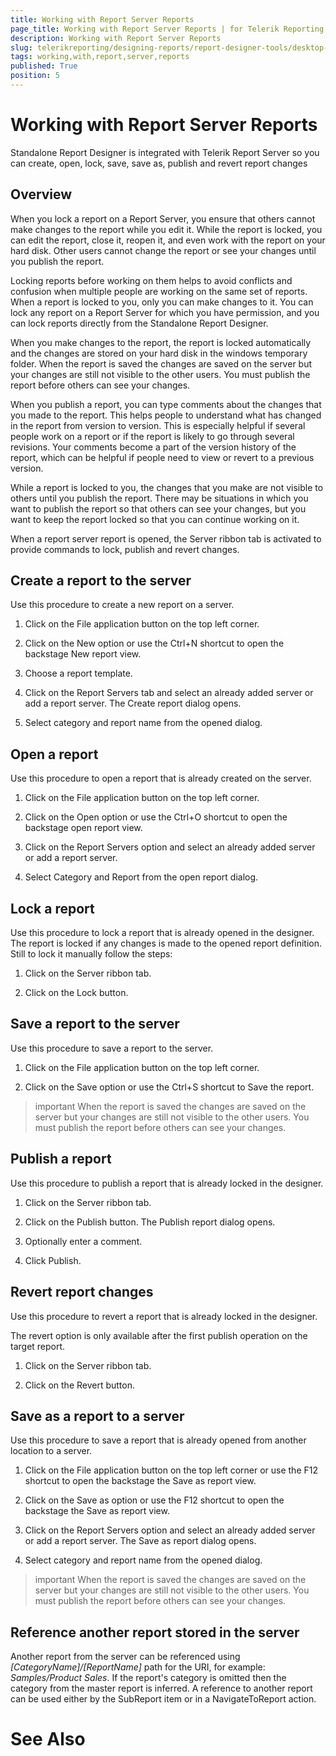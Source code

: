 ```yaml
---
title: Working with Report Server Reports
page_title: Working with Report Server Reports | for Telerik Reporting Documentation
description: Working with Report Server Reports
slug: telerikreporting/designing-reports/report-designer-tools/desktop-designers/standalone-report-designer/working-with-report-server-reports
tags: working,with,report,server,reports
published: True
position: 5
---
```


# Working with Report Server Reports



Standalone Report Designer is integrated with Telerik Report Server
        so you can create, open, lock, save, save as, publish and revert report changes

## Overview

When you lock a report on a Report Server, you ensure that others cannot make changes to the report while you edit it.
          While the report is locked, you can edit the report, close it, reopen it, and even work with the report on your hard disk.
          Other users cannot change the report or see your changes until you publish the report.
        

Locking reports before working on them helps to avoid conflicts and confusion when multiple people are working on the same set of reports.
          When a report is locked to you, only you can make changes to it. You can lock any report on a Report Server for which you have permission,
          and you can lock reports directly from the Standalone Report Designer.
        

When you make changes to the report, the report is locked automatically and the changes are stored on your hard disk in the windows temporary folder.
          When the report is saved the changes are saved on the server but your changes are still not visible to the other users.
          You must publish the report before others can see your changes.
        

When you publish a report, you can type comments about the changes that you made to the report.
            This helps people to understand what has changed in the report from version to version.
            This is especially helpful if several people work on a report or if the report is likely to go through several revisions.
            Your comments become a part of the version history of the report, which can be helpful if people need to view or revert to a previous version.
          

While a report is locked to you, the changes that you make are not visible to others until you publish the report.
          There may be situations in which you want to publish the report so that others can see your changes,
          but you want to keep the report locked so that you can continue working on it.
        

When a report server report is opened, the Server ribbon tab is activated to provide commands to lock, publish and revert changes.
          

## Create a report to the server

Use this procedure to create a new report on a server.
        

1. Click on the File application button on the top left corner.
            

1. Click on the New option or use the Ctrl+N shortcut to open the backstage New report view.
            

1. Choose a report template.
            

1. Click on the Report Servers tab and select an already added server or add a report server. The Create report dialog opens.
            

1. Select category and report name from the opened dialog.
            

## Open a report

Use this procedure to open a report that is already created on the server.
        

1. Click on the File application button on the top left corner.
            

1. Click on the Open option or use the Ctrl+O shortcut to open the backstage open report view.
            

1. Click on the Report Servers option and select an already added server or add a report server.
            

1. Select Category and Report from the open report dialog.
            

## Lock a report

Use this procedure to lock a report that is already opened in the designer. 
          The report is locked if any changes is made to the opened report definition.
          Still to lock it manually follow the steps:
        

1. Click on the Server ribbon tab.
            

1. Click on the Lock button.
            

## Save a report to the server

Use this procedure to save a report to the server.
        

1. Click on the File application button on the top left corner.
            

1. Click on the Save option or use the Ctrl+S shortcut to Save the report.
            

>important When the report is saved the changes are saved on the server but your changes are still not visible to the other users.
            You must publish the report before others can see your changes.
>


## Publish a report

Use this procedure to publish a report that is already locked in the designer.
        

1. Click on the Server ribbon tab.
            

1. Click on the Publish button. The Publish report dialog opens.
            

1. Optionally enter a comment. 
            

1. Click Publish.
            

## Revert report changes

Use this procedure to revert a report that is already locked in the designer.
        

The revert option is only available after the first publish operation on the target report.
        

1. Click on the Server ribbon tab.
            

1. Click on the Revert button.
            

## Save as a report to a server

Use this procedure to save a report that is already opened from another location to a server.
        

1. Click on the File application button on the top left corner or use the F12 shortcut to open the backstage the Save as report view.
            

1. Click on the Save as option or use the F12 shortcut to open the backstage the Save as report view.
            

1. Click on the Report Servers option and select an already added server or add a report server. The Save as report dialog opens.
            

1. Select category and report name from the opened dialog.
            

>important When the report is saved the changes are saved on the server but your changes are still not visible to the other users.
            You must publish the report before others can see your changes.
>


## Reference another report stored in the server

Another report from the server can be referenced using *[CategoryName]/[ReportName]* path for the URI,
        	for example: *Samples/Product Sales*.
        	If the report's category is omitted then the category from the master report is inferred.
        	A reference to another report can be used either by the SubReport item or in a NavigateToReport action.
        

# See Also
